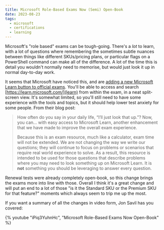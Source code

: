 ```yaml
---
title: Microsoft Role-Based Exams Now (Semi) Open-Book
date: 2023-08-23
tags:
  - microsoft
  - certifications
  - learning
---
```


Microsoft's "role based" exams can be tough-going. There's a *lot* to learn, with a lot of questions where remembering the sometimes subtle nuances between things like different SKUs/pricing plans, or particular flags on a PowerShell command can make all of the difference. A lot of the time this is detail you wouldn't normally need to memorise, but would just look it up in normal day-to-day work.

It seems that Microsoft have noticed this, and are [adding a new Microsoft Learn button to official exams](blogpost). You'll be able to access and search [https://learn.microsoft.com/](learn) from within the exam, in a neat split-screen view. It's somewhat limited, so you'll still need to have some experience with the tools and topics, but it should help lower test anxiety for some people. From their blog post:

[blogpost]:https://techcommunity.microsoft.com/t5/microsoft-learn-blog/introducing-a-new-resource-for-all-role-based-microsoft/ba-p/3500870
[learn]:https://learn.microsoft.com/

> How often do you say in your daily life, “I’ll just look that up.”? Now, you can… with easy access to Microsoft Learn, another enhancement that we have made to improve the overall exam experience.
>  
> Because this is an exam resource, much like a calculator, exam time will not be extended. We are not changing the way we write our questions; they will continue to focus on problems or scenarios that require real world experience to solve. As a result, this resource is intended to be used for those questions that describe problems where you may need to look something up on Microsoft Learn. It is **not** something you should be leveraging to answer every question.

Renewal tests were already completely open-book, so this change brings the exams more into line with those. Overall I think it's a great change and will put an end to a lot of those "is it the Standard SKU or the Premium SKU for that feature?" moments which always seem to trip me up the most.

If you want a summary of all the changes in video form, Jon Savil has you covered:

{% youtube "iPiq3YuhnHc", "Microsoft Role-Based Exams Now Open-Book" %}
